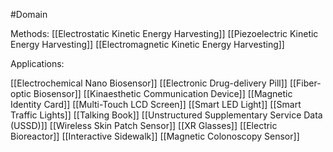 #Domain 


Methods:
[[Electrostatic Kinetic Energy Harvesting]]
[[Piezoelectric Kinetic Energy Harvesting]]
[[Electromagnetic Kinetic Energy Harvesting]]





Applications:

[[Electrochemical Nano Biosensor]]
[[Electronic Drug-delivery Pill]]
[[Fiber-optic Biosensor]]
[[Kinaesthetic Communication Device]]
[[Magnetic Identity Card]]
[[Multi-Touch LCD Screen]]
[[Smart LED Light]]
[[Smart Traffic Lights]]
[[Talking Book]]
[[Unstructured Supplementary Service Data (USSD)]]
[[Wireless Skin Patch Sensor]]
[[XR Glasses]]
[[Electric Bioreactor]]
[[Interactive Sidewalk]]
[[Magnetic Colonoscopy Sensor]]